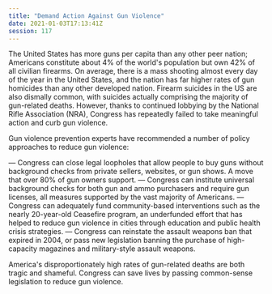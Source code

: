 ```yaml
---
title: "Demand Action Against Gun Violence"
date: 2021-01-03T17:13:41Z
session: 117
---
```

The United States has more guns per capita than any other peer nation; Americans constitute about 4% of the world's population but own 42% of all civilian firearms. On average, there is a mass shooting almost every day of the year in the United States, and the nation has far higher rates of gun homicides than any other developed nation. Firearm suicides in the US are also dismally common, with suicides actually comprising the majority of gun-related deaths. However, thanks to continued lobbying by the National Rifle Association (NRA), Congress has repeatedly failed to take meaningful action and curb gun violence.

Gun violence prevention experts have recommended a number of policy approaches to reduce gun violence:

— Congress can close legal loopholes that allow people to buy guns without background checks from private sellers, websites, or gun shows. A move that over 80% of gun owners support.
— Congress can institute universal background checks for both gun and ammo purchasers and require gun licenses, all measures supported by the vast majority of Americans.
— Congress can adequately fund community-based interventions such as the nearly 20-year-old Ceasefire program, an underfunded effort that has helped to reduce gun violence in cities through education and public health crisis strategies.
— Congress can reinstate the assault weapons ban that expired in 2004, or pass new legislation banning the purchase of high-capacity magazines and military-style assault weapons.

America's disproportionately high rates of gun-related deaths are both tragic and shameful. Congress can save lives by passing common-sense legislation to reduce gun violence. 
